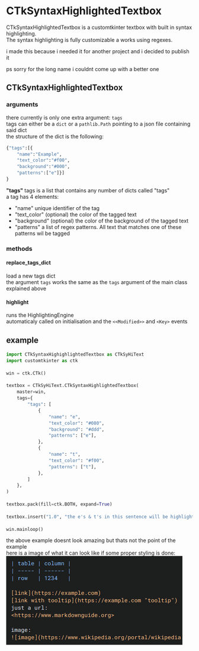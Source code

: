 # CTkSyntaxHighlightedTextbox

CTkSyntaxHighlightedTextbox is a customtkinter textbox with built in syntax highlighting.<br>
The syntax highlighting is fully customizable a works using regexes.

i made this because i needed it for another project and i decided to publish it

ps sorry for the long name i couldnt come up with a better one

## CTkSyntaxHighlightedTextbox

### arguments

there currently is only one extra argument: `tags`<br>
tags can either be a `dict` or a `pathlib.Path` pointing to a json file containing said dict<br>
the structure of the dict is the following:<br>

```python
{"tags":[{
    "name":"Example",
    "text_color":"#f00",
    "background":"#000",
    "patterns":["e"]}]
}
```

**"tags"** tags is a list that contains any number of dicts called "tags"<br>
a tag has 4 elements:

- "name" unique identifier of the tag
- "text_color" (optional) the color of the tagged text
- "background" (optional) the color of the background of the tagged text
- "patterns" a list of regex patterns. All text that matches one of these patterns wil be tagged

### methods

#### replace_tags_dict

load a new tags dict<br>
the argument `tags` works the same as the `tags` argument of the main class explained above

#### highlight

runs the HighlightingEngine<br>
automaticaly called on initialisation and the `<<Modified>>` and `<Key>` events

## example

```python
import CTkSyntaxHighighlightedTextbox as CTkSyHiText
import customtkinter as ctk

win = ctk.CTk()

textbox = CTkSyHiText.CTkSyntaxHighlightedTextbox(
    master=win,
    tags={
        "tags": [
            {
                "name": "e",
                "text_color": "#080",
                "background": "#ddd",
                "patterns": ["e"],
            },
            {
                "name": "t",
                "text_color": "#f00",
                "patterns": ["t"],
            },
        ]
    },
)

textbox.pack(fill=ctk.BOTH, expand=True)

textbox.insert("1.0", "the e's & t's in this sentence will be highlighted") # textbox.highlight() runs automaticaly

win.mainloop()
```

the above example doesnt look amazing but thats not the point of the example<br>
here is a image of what it can look like if some proper styling is done:
![example image](example_image.png)

